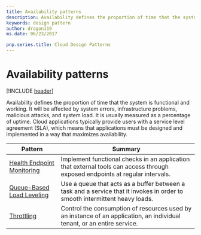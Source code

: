 ```yaml
---
title: Availability patterns
description: Availability defines the proportion of time that the system is functional and working. It will be affected by system errors, infrastructure problems, malicious attacks, and system load. It is usually measured as a percentage of uptime. Cloud applications typically provide users with a service level agreement (SLA), which means that applications must be designed and implemented in a way that maximizes availability.
keywords: design pattern
author: dragon119
ms.date: 06/23/2017

pnp.series.title: Cloud Design Patterns
---
```


# Availability patterns

[!INCLUDE [header](../../_includes/header.md)]

Availability defines the proportion of time that the system is functional and working. It will be affected by system errors, infrastructure problems, malicious attacks, and system load. It is usually measured as a percentage of uptime. Cloud applications typically provide users with a service level agreement (SLA), which means that applications must be designed and implemented in a way that maximizes availability.


|                            Pattern                             |                                                           Summary                                                            |
|----------------------------------------------------------------|------------------------------------------------------------------------------------------------------------------------------|
| [Health Endpoint Monitoring](../health-endpoint-monitoring.md) | Implement functional checks in an application that external tools can access through exposed endpoints at regular intervals. |
|  [Queue-Based Load Leveling](../queue-based-load-leveling.md)  | Use a queue that acts as a buffer between a task and a service that it invokes in order to smooth intermittent heavy loads.  |
|                 [Throttling](../throttling.md)                 |   Control the consumption of resources used by an instance of an application, an individual tenant, or an entire service.    |

